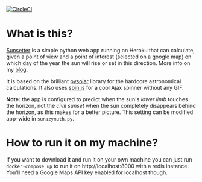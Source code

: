 [![CircleCI](https://circleci.com/gh/w00kie/sunsetter.svg?style=svg)](https://circleci.com/gh/w00kie/sunsetter)

What is this?
=============
[Sunsetter](http://www.sunset.io) is a simple python web app running on Heroku that can calculate, given a point of view and a point of interest (selected on a google map) on which day of the year the sun will rise or set in this direction. More info on my [blog](http://w00kie.com/category/sunsetter-app/).

It is based on the brilliant [pysolar](http://pysolar.org/) library for the hardcore astronomical calculations. It also uses [spin.js](http://fgnass.github.com/spin.js/) for a cool Ajax spinner without any GIF.

**Note:** the app is configured to predict when the sun's _lower limb_ touches the horizon, not the _civil sunset_ when the sun completely disappears behind the horizon, as this makes for a better picture. This setting can be modified app-wide in `sunazymuth.py`.

How to run it on my machine?
============================
If you want to download it and run it on your own machine you can just run `docker-compose up` to run it on http://localhost:8000 with a redis instance. You'll need a Google Maps API key enabled for localhost though.